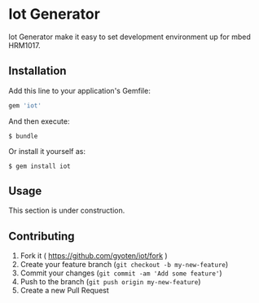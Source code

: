# Iot Generator

Iot Generator make it easy to set development environment up for mbed HRM1017.

## Installation

Add this line to your application's Gemfile:

```ruby
gem 'iot'
```

And then execute:

    $ bundle

Or install it yourself as:

    $ gem install iot

## Usage

This section is under construction.

## Contributing

1. Fork it ( https://github.com/gyoten/iot/fork )
2. Create your feature branch (`git checkout -b my-new-feature`)
3. Commit your changes (`git commit -am 'Add some feature'`)
4. Push to the branch (`git push origin my-new-feature`)
5. Create a new Pull Request
